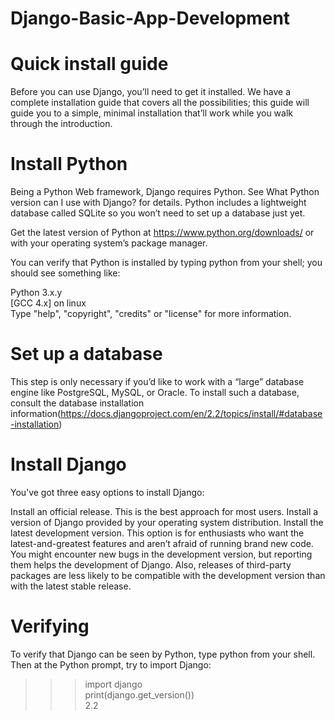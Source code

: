 # Django-Basic-App-Development

# Quick install guide

Before you can use Django, you’ll need to get it installed. We have a complete installation guide that covers all the possibilities; this guide will guide you to a simple, minimal installation that’ll work while you walk through the introduction.

# Install Python

Being a Python Web framework, Django requires Python. See What Python version can I use with Django? for details. Python includes a lightweight database called SQLite so you won’t need to set up a database just yet.

Get the latest version of Python at https://www.python.org/downloads/ or with your operating system’s package manager.

You can verify that Python is installed by typing python from your shell; you should see something like:

Python 3.x.y </br>
[GCC 4.x] on linux </br>
Type "help", "copyright", "credits" or "license" for more information. </br>

# Set up a database

This step is only necessary if you’d like to work with a “large” database engine like PostgreSQL, MySQL, or Oracle. To install such a database, consult the database installation information(https://docs.djangoproject.com/en/2.2/topics/install/#database-installation)

# Install Django

You’ve got three easy options to install Django:

Install an official release. This is the best approach for most users.
Install a version of Django provided by your operating system distribution.
Install the latest development version. This option is for enthusiasts who want the latest-and-greatest features and aren’t afraid of running brand new code. You might encounter new bugs in the development version, but reporting them helps the development of Django. Also, releases of third-party packages are less likely to be compatible with the development version than with the latest stable release.

# Verifying

To verify that Django can be seen by Python, type python from your shell. Then at the Python prompt, try to import Django:

>>> import django </br>
>>> print(django.get_version()) </br>
2.2
